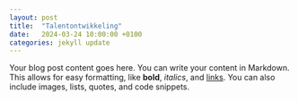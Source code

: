 ```yaml
---
layout: post
title:  "Talentontwikkeling"
date:   2024-03-24 10:00:00 +0100
categories: jekyll update
---
```


Your blog post content goes here. You can write your content in Markdown. This allows for easy formatting, like **bold**, *italics*, and [links](http://example.com). You can also include images, lists, quotes, and code snippets.

